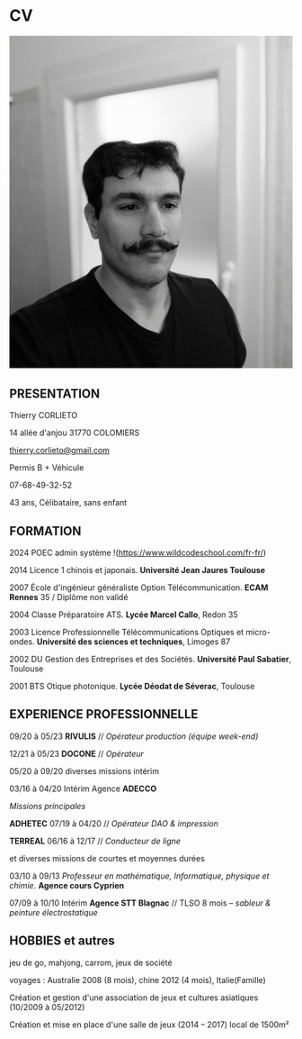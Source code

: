 # CV

![](https://github.com/hellijah/CV/blob/main/IMG_20230514_095253.jpg)


## PRESENTATION

Thierry CORLIETO 

14 allée d'anjou 31770 COLOMIERS

thierry.corlieto@gmail.com

Permis B + Véhicule

07-68-49-32-52

43 ans, Célibataire, sans enfant 


## FORMATION

2024 POEC admin système !(https://www.wildcodeschool.com/fr-fr/)

2014 	Licence 1 chinois et japonais. **Université Jean Jaures Toulouse**

2007	École d'ingénieur généraliste Option Télécommunication. **ECAM Rennes** 35 / Diplôme non validé

2004	Classe Préparatoire ATS. **Lycée Marcel Callo**, Redon 35

2003	Licence Professionnelle Télécommunications Optiques et micro-ondes. **Université des sciences et techniques**, Limoges 87

2002	DU Gestion des Entreprises et des Sociétés. **Université Paul Sabatier**, Toulouse

2001	BTS Otique photonique. **Lycée Déodat de Séverac**, Toulouse


## EXPERIENCE PROFESSIONNELLE

09/20 à 05/23	**RIVULIS**  // *Opérateur production (équipe week-end)*

12/21 à 05/23	**DOCONE**  // *Opérateur*

05/20 à 09/20	diverses missions intérim

03/16 à 04/20	Intérim Agence **ADECCO** 

   *Missions principales*
 
**ADHETEC** 07/19 à 04/20  //  *Opérateur DAO & impression*

**TERREAL** 06/16 à 12/17 // *Conducteur de ligne*

   et diverses missions de courtes et moyennes durées

03/10 à 09/13 	*Professeur en mathématique, Informatique, physique et chimie*. **Agence cours Cyprien**

07/09 à 10/10	Intérim **Agence STT Blagnac** // TLSO 8 mois – *sableur & peinture électrostatique*


## HOBBIES et autres

jeu de go, mahjong, carrom, jeux de société

voyages : Australie  2008 (8 mois), chine 2012 (4 mois), Italie(Famille)

Création et gestion d'une association de jeux et cultures asiatiques  (10/2009 à 05/2012)

Création et mise en place d'une salle de jeux (2014 – 2017) local de 1500m²
